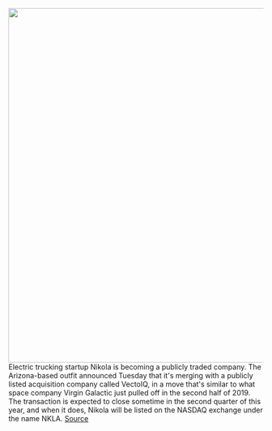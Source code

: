 <img src='https://cdn.vox-cdn.com/thumbor/LNfbhE5bNLG4AFAXPYIRKYDT5ak=/0x0:3840x2160/1200x800/filters:focal(1613x773:2227x1387)/cdn.vox-cdn.com/uploads/chorus_image/image/66427879/nikola_tre1.0.jpg' width='700px' /><br/>
Electric trucking startup Nikola is becoming a publicly traded company. The Arizona-based outfit announced Tuesday that it's merging with a publicly listed acquisition company called VectoIQ, in a move that's similar to what space company Virgin Galactic just pulled off in the second half of 2019. The transaction is expected to close sometime in the second quarter of this year, and when it does, Nikola will be listed on the NASDAQ exchange under the name NKLA.
<a href='https://www.theverge.com/2020/3/3/21162886/nikola-public-nasdaq-merger-hydrogen-electric-trucks'> Source <a/>